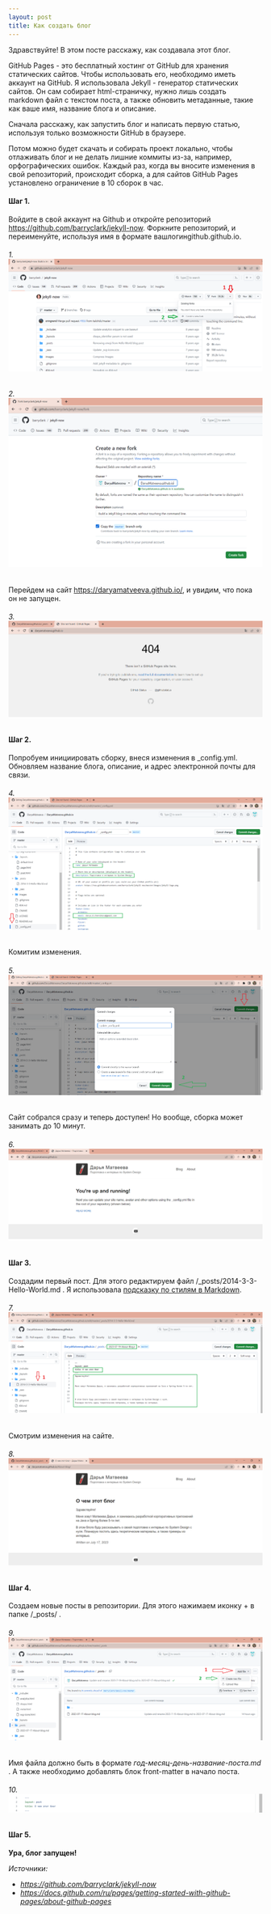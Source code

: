 ```yaml
---
layout: post
title: Как создать блог
---
```

Здравствуйте!
В этом посте расскажу, как создавала этот блог.


GitHub Pages - это бесплатный хостинг от GitHub для хранения статических сайтов.
Чтобы использовать его, необходимо иметь аккаунт на GitHub.
Я использовала Jekyll - генератор статических сайтов. Он сам собирает html-страничку, нужно лишь создать markdown 
файл с текстом поста, а также обновить метаданные, такие как ваше имя, название блога и описание.

Сначала расскажу, как запустить блог и написать первую статью, используя только возможности GitHub в браузере.

Потом можно будет скачать и собирать проект локально, чтобы отлаживать блог и не делать лишние коммиты из-за, 
например, орфографических ошибок. Каждый раз, когда вы вносите изменения в свой репозиторий, происходит сборка, а для 
сайтов GitHub Pages установлено ограничение в 10 сборок в час. 

#### Шаг 1.

Войдите в свой аккаунт на Github и откройте репозиторий https://github.com/barryclark/jekyll-now.
Форкните репозиторий, и переименуйте, используя имя в формате вашлогинgithub.github.io.

###### 1. ![images/how_to_create_blog/img_1.png](../images/how_to_create_blog/img_1.png)

###### 2. ![images/how_to_create_blog/img_2.png](../images/how_to_create_blog/img_2.png)

Перейдем на сайт https://daryamatveeva.github.io/, и увидим, что пока он не запущен.

###### 3. ![images/how_to_create_blog/img_3.png](../images/how_to_create_blog/img_3.png)

#### Шаг 2.

Попробуем инициировать сборку, внеся изменения в _config.yml.
Обновляем название блога, описание, и адрес электронной почты для связи.

###### 4. ![images/how_to_create_blog/img_4.png](../images/how_to_create_blog/img_4.png)

Комитим изменения.

###### 5. ![images/how_to_create_blog/img_5.png](../images/how_to_create_blog/img_5.png)

Сайт собрался сразу и теперь доступен! Но вообще, сборка может занимать до 10 минут.

###### 6. ![images/how_to_create_blog/img_6.png](../images/how_to_create_blog/img_6.png)

#### Шаг 3.
Создадим первый пост.
Для этого редактируем файл /_posts/2014-3-3-Hello-World.md . Я использовала
[подсказку по стилям в Markdown](http://www.jekyllnow.com/Markdown-Style-Guide/).

###### 7. ![images/how_to_create_blog/img_7.png](../images/how_to_create_blog/img_7.png)

Смотрим изменения на сайте.

###### 8. ![images/how_to_create_blog/img_8.png](../images/how_to_create_blog/img_8.png)

#### Шаг 4. 

Создаем новые посты в репозитории. Для этого нажимаем иконку + в папке /_posts/ .

###### 9. ![images/how_to_create_blog/img_6_5.png](../images/how_to_create_blog/img_6_5.png)

Имя файла должно быть в формате _год-месяц-день-название-поста.md_ .
А также необходимо добавлять блок front-matter в начало поста.

###### 10. ![images/how_to_create_blog/img_7_5.png](../images/how_to_create_blog/img_7_5.png)

#### Шаг 5.

**Ура, блог запущен!**


_Источники:_
* _https://github.com/barryclark/jekyll-now_
* _https://docs.github.com/ru/pages/getting-started-with-github-pages/about-github-pages_
